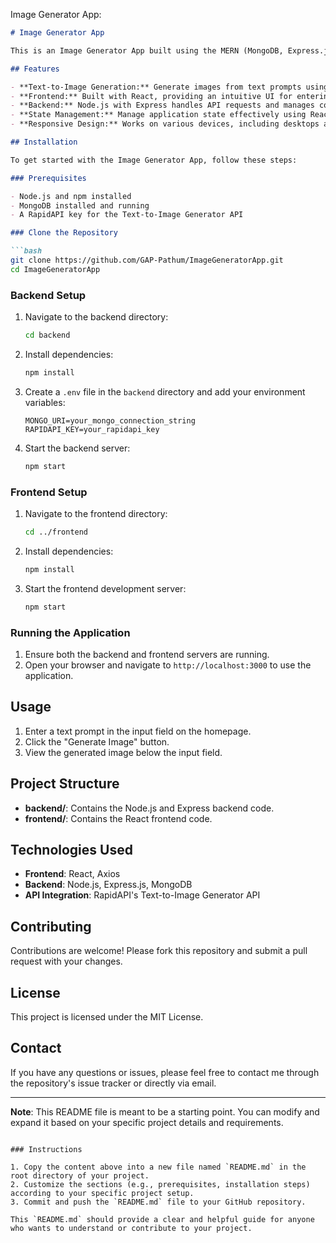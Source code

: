 Image Generator App:

```markdown
# Image Generator App

This is an Image Generator App built using the MERN (MongoDB, Express.js, React, Node.js) stack. The app allows users to generate images based on text prompts via an integrated AI API.

## Features

- **Text-to-Image Generation:** Generate images from text prompts using the AI API.
- **Frontend:** Built with React, providing an intuitive UI for entering prompts and viewing generated images.
- **Backend:** Node.js with Express handles API requests and manages communication with the AI service.
- **State Management:** Manage application state effectively using React's state and hooks.
- **Responsive Design:** Works on various devices, including desktops and mobile phones.

## Installation

To get started with the Image Generator App, follow these steps:

### Prerequisites

- Node.js and npm installed
- MongoDB installed and running
- A RapidAPI key for the Text-to-Image Generator API

### Clone the Repository

```bash
git clone https://github.com/GAP-Pathum/ImageGeneratorApp.git
cd ImageGeneratorApp
```

### Backend Setup

1. Navigate to the backend directory:

    ```bash
    cd backend
    ```

2. Install dependencies:

    ```bash
    npm install
    ```

3. Create a `.env` file in the `backend` directory and add your environment variables:

    ```plaintext
    MONGO_URI=your_mongo_connection_string
    RAPIDAPI_KEY=your_rapidapi_key
    ```

4. Start the backend server:

    ```bash
    npm start
    ```

### Frontend Setup

1. Navigate to the frontend directory:

    ```bash
    cd ../frontend
    ```

2. Install dependencies:

    ```bash
    npm install
    ```

3. Start the frontend development server:

    ```bash
    npm start
    ```

### Running the Application

1. Ensure both the backend and frontend servers are running.
2. Open your browser and navigate to `http://localhost:3000` to use the application.

## Usage

1. Enter a text prompt in the input field on the homepage.
2. Click the "Generate Image" button.
3. View the generated image below the input field.

## Project Structure

- **backend/**: Contains the Node.js and Express backend code.
- **frontend/**: Contains the React frontend code.

## Technologies Used

- **Frontend**: React, Axios
- **Backend**: Node.js, Express.js, MongoDB
- **API Integration**: RapidAPI's Text-to-Image Generator API

## Contributing

Contributions are welcome! Please fork this repository and submit a pull request with your changes.

## License

This project is licensed under the MIT License.

## Contact

If you have any questions or issues, please feel free to contact me through the repository's issue tracker or directly via email.

---

**Note**: This README file is meant to be a starting point. You can modify and expand it based on your specific project details and requirements.
```

### Instructions

1. Copy the content above into a new file named `README.md` in the root directory of your project.
2. Customize the sections (e.g., prerequisites, installation steps) according to your specific project setup.
3. Commit and push the `README.md` file to your GitHub repository.

This `README.md` should provide a clear and helpful guide for anyone who wants to understand or contribute to your project.
